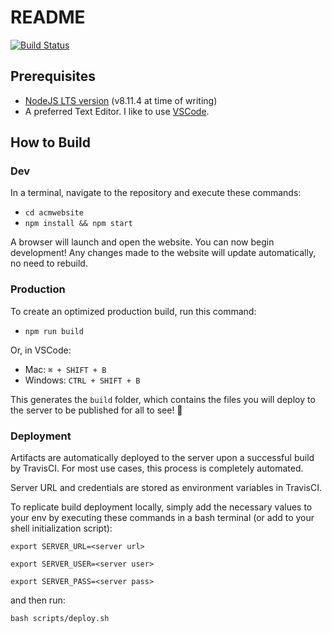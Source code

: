 # README

[![Build Status](https://travis-ci.org/CSUF-ACM/acmwebsite.svg?branch=master)](https://travis-ci.org/CSUF-ACM/acmwebsite)

## Prerequisites

- [NodeJS LTS version](https://nodejs.org/dist/v8.11.4/node-v8.11.4.pkg) (v8.11.4 at time of writing)
- A preferred Text Editor. I like to use [VSCode](https://code.visualstudio.com/).

## How to Build

### Dev

In a terminal, navigate to the repository and execute these commands:

- `cd acmwebsite`
- `npm install && npm start`

A browser will launch and open the website. You can now begin development! Any changes made to the website will update automatically, no need to rebuild.

### Production

To create an optimized production build, run this command:

- `npm run build`

Or, in VSCode:

- Mac: `⌘ + SHIFT + B`
- Windows: `CTRL + SHIFT + B`

This generates the `build` folder, which contains the files you will deploy to the server to be published for all to see! 👀

### Deployment

Artifacts are automatically deployed to the server upon a successful build by TravisCI. For most use cases, this process is completely automated.

Server URL and credentials are stored as environment variables in TravisCI. 

To replicate build deployment locally, simply add the necessary values to your env by executing these commands in a bash terminal (or add to your shell initialization script):

`export SERVER_URL=<server url>`

`export SERVER_USER=<server user>`

`export SERVER_PASS=<server pass>`

and then run:

 `bash scripts/deploy.sh`
